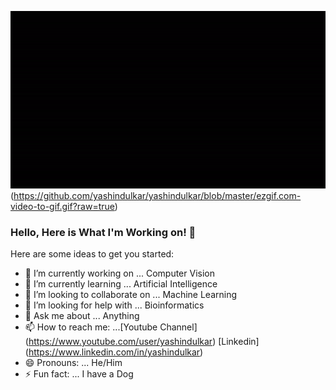 
![](ezgif.com-video-to-gif.gif)(https://github.com/yashindulkar/yashindulkar/blob/master/ezgif.com-video-to-gif.gif?raw=true)


### Hello, Here is What I'm Working on! 👋


Here are some ideas to get you started:

- 🔭 I’m currently working on ... Computer Vision
- 🌱 I’m currently learning ... Artificial Intelligence
- 👯 I’m looking to collaborate on ... Machine Learning 
- 🤔 I’m looking for help with ... Bioinformatics
- 💬 Ask me about ... Anything
- 📫 How to reach me: ...[Youtube Channel] (https://www.youtube.com/user/yashindulkar) 
                          [Linkedin]  (https://www.linkedin.com/in/yashindulkar)
- 😄 Pronouns: ... He/Him
- ⚡ Fun fact: ... I have a Dog 
